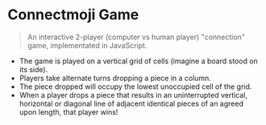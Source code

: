 # Connectmoji Game 
> An interactive 2-player (computer vs human player) "connection" game, implementated in JavaScript.

* The game is played on a vertical grid of cells (imagine a board stood on its side).
* Players take alternate turns dropping a piece in a column.
* The piece dropped will occupy the lowest unoccupied cell of the grid.
* When a player drops a piece that results in an uninterrupted vertical, horizontal or diagonal line of adjacent identical pieces of an agreed upon length, that player wins!

